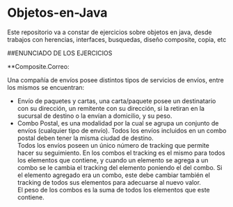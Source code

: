 # Objetos-en-Java
Este repositorio va a constar de ejercicios sobre objetos en java, desde trabajos con herencias, interfaces, busquedas, diseño composite, copia, etc 

##ENUNCIADO DE LOS EJERCICIOS  
  
**Composite.Correo:  
  
Una compañía de envíos posee distintos tipos de servicios de envíos, entre los mismos se encuentran:  
- Envío de paquetes y cartas, una carta/paquete posee un destinatario con su dirección, un remitente con su dirección, si la retiran en la sucursal de destino o la envían a domicilio, y su peso.
- Combo Postal, es una modalidad por la cual se agrupa un conjunto de envíos (cualquier tipo de envío). Todos los envíos incluidos en un combo postal deben tener la misma ciudad de destino.  
Todos los envíos poseen un único número de tracking que permite hacer su seguimiento. En los combos el tracking es el mismo para todos los elementos que contiene, y cuando un elemento se agrega a un combo se le cambia el tracking del elemento poniendo el del combo. Si el elemento agregado era un combo, este debe cambiar también el tracking de todos sus elementos para adecuarse al nuevo valor.  
El peso de los combos es la suma de todos los elementos que este contiene.  
